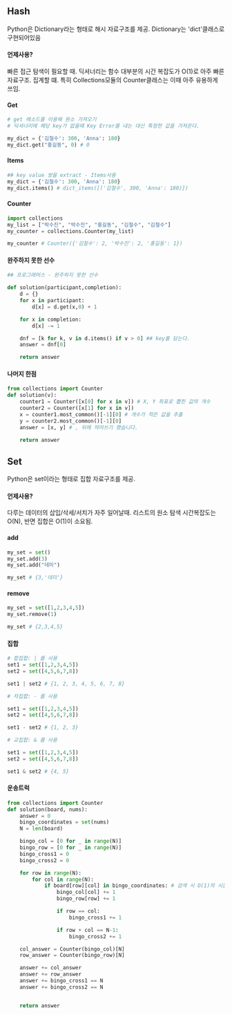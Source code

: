 ## Hash

Python은 Dictionary라는 형태로 해시 자료구조를 제공.
Dictionary는 'dict'클래스로 구현되어있음

#### 언제사용?

빠른 접근 탐색이 필요할 때. 딕셔너리는 함수 대부분의 시간 복잡도가 O(1)로 아주 빠른 자료구조.
집계할 떄. 특히 Collections모듈의 Counter클래스는 이때 아주 유용하게 쓰임.

#### Get

```Python
# get 메소드를 이용해 원소 가져오기
# 딕셔너리에 해당 key가 없을때 Key Error를 내는 대신 특정한 값을 가져온다.

my_dict = {'김철수': 300, 'Anna': 180}
my_dict.get("홍길동", 0) # 0
```

#### Items

```Python
## key value 쌍을 extract - Items사용
my_dict = {'김철수': 300, 'Anna': 180}
my_dict.items() # dict_items([('김철수', 300, 'Anna': 180)])
```
#### Counter

```Python
import collections
my_list = ["박수진", "박수진", "홍길동", "김철수", "김철수"]
my_counter = collections.Counter(my_list)

my_counter # Counter({'김철수': 2, '박수진': 2, '홍길동': 1})
```


#### 완주하지 못한 선수
``` Python
## 프로그래머스 - 완주하지 못한 선수

def solution(participant,completion):
    d = {}
    for x in participant:
        d[x] = d.get(x,0) + 1

    for x in completion:
        d[x] -= 1

    dnf = [k for k, v in d.items() if v > 0] ## key를 담는다.
    answer = dnf[0]

    return answer

```

#### 나머지 한점

```python
from collections import Counter
def solution(v):
    counter1 = Counter([x[0] for x in v]) # X, Y 좌표로 뽑힌 값의 개수
    counter2 = Counter([x[1] for x in v])
    x = counter1.most_common()[-1][0] # 개수가 적은 값을 추출
    y = counter2.most_common()[-1][0]
    answer = [x, y] # , 뒤에 띄어쓰기 했습니다.

    return answer
```

## Set

Python은 set이라는 형태로 집합 자료구조를 제공.

#### 언제사용?

다루는 데이터의 삽입/삭세/서치가 자주 일어날때. 리스트의 원소 탐색 시간복잡도는 O(N), 반면 집합은 O(1)이 소요됨.


#### add

```python
my_set = set()
my_set.add(3)
my_set.add("데미")

my_set # {3,'데미'}
```

#### remove

```python
my_set = set([1,2,3,4,5])
my_set.remove(1)

my_set # {2,3,4,5}
```

#### 집합

```python
# 합집합: | 를 사용
set1 = set([1,2,3,4,5])
set2 = set([4,5,6,7,8])

set1 | set2 # {1, 2, 3, 4, 5, 6, 7, 8}

# 차집합: - 를 사용

set1 = set([1,2,3,4,5])
set2 = set([4,5,6,7,8])

set1 - set2 # {1, 2, 3}

# 교집합: & 를 사용

set1 = set([1,2,3,4,5])
set2 = set([4,5,6,7,8])

set1 & set2 # {4, 5}
```
#### 운송트럭

```python
from collections import Counter
def solution(board, nums):
    answer = 0
    bingo_coordinates = set(nums)
    N = len(board)

    bingo_col = [0 for _ in range(N)]
    bingo_row = [0 for _ in range(N)]
    bingo_cross1 = 0
    bingo_cross2 = 0

    for row in range(N):
        for col in range(N):
            if board[row][col] in bingo_coordinates: # 검색 시 O(1)의 시간복잡도
                bingo_col[col] += 1
                bingo_row[row] += 1

                if row == col:
                    bingo_cross1 += 1

                if row + col == N-1:
                    bingo_cross2 += 1

    col_answer = Counter(bingo_col)[N]
    row_answer = Counter(bingo_row)[N]

    answer += col_answer
    answer += row_answer
    answer += bingo_cross1 == N
    answer += bingo_cross2 == N


    return answer

```
